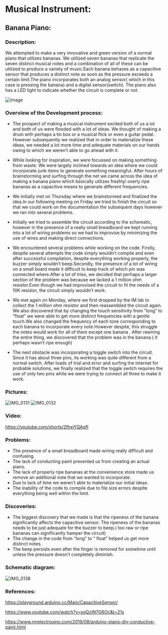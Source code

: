 # Musical Instrument:
## Banana Piano:

### Description:

We attempted to make a very innovative and green version of a normal piano that utilizes bananas.  We utilized seven bananas that replicate the seven distinct musical notes and a combination of all of these can be utilized to produce a variety of music.Each banana behaves as a capacitive sensor that produces a distinct note as soon as the pressure exceeds a certain limit.The piano incorporates both an analog sensor( which in this case is pressing the banana) and a digital sensor(switch). The piano also has a LED light to indicate whether the circuit is complete or not.

![image](https://user-images.githubusercontent.com/98395837/162841472-ed3c316e-ee7b-4b63-b64c-bb38d5b16585.png)

### Overview of the Development process:

- The prospect of making a musical instrument excited  both of us a lot and both of us were flooded with a lot of ideas. We thought of making a drum with perhaps a tin box or  a musical flick or even a guitar pedal. However subsequently we realized that in order to materialize these ideas, we needed a lot more time and adequate materials on our hands owing to which we weren’t able to go ahead with it.

- While looking for inspiration, we were focussed on making something from waste. We were largely inclined towards an idea where we could incorporate junk items to generate something meaningful. After hours of brainstorming and surfing through the net we came across the idea of making a banana piano which basically utilizes freshly/ overly ripe bananas as a capacitive means to generate different frequencies.

- We initially met on Thursday where we  brainstormed  and finalized the idea.In our following meeting on Friday we tried to finish the circuit so that we could work on the documentation the subsequent days however we ran into several problems.

- Initially we tried to assemble the circuit according to the schematic, however in the presence of a really small breadboard we kept running into a lot of wiring problems so we had to improvise by minimizing the use of wires and making direct connections.

- We encountered several problems while working on the code. Firstly, despite several attempts the code simply wouldn’t compile and even after successful compilation, despite everything working properly, the buzzer simply wouldn’t beep.Secondly, the presence of a lot of wiring on  a small board made it difficult to keep track of which pin was connected where.After a lot of tries, we decided that perhaps a larger section of the problem was because we lacked a 1 million ohm resistor.Even though we had improvised the circuit to fit the needs of a 10K resistor, the circuit simply wouldn’t work.

- We met again on Monday, where we first dropped by the IM lab to collect the 1 million ohm resistor and then reassembled the circuit again. We also discovered that by changing the touch sensitivity from “long” to “float” we were able to get more distinct frequencies with a gentle touch.We also changed the frequency of each tone corresponding to each  banana to incorporate every note.However despite, this struggle the notes would work for all of them except one banana . After rewiring the entire thing, we discovered that  the problem was in the banana.( it perhaps wasn’t ripe enough)

- The next obstacle was incorporating a toggle switch into the circuit. Since it has about three pins, its working was quite different from a normal switch. After loads of trial and error and surfing the internet for probable solutions, we finally realized that the toggle switch requires the use of only two pins while we were trying to connect all three to make it work.


### Pictures:

![IMG_0131](https://user-images.githubusercontent.com/98395837/162844108-30b7e5ae-886e-4576-b264-d94076b86919.jpg)
![IMG_0132](https://user-images.githubusercontent.com/98395837/162844133-a1f7704c-a6ad-4c0b-b468-653feb61f6fe.jpg)

### Video:

https://youtube.com/shorts/2fhxjYQAqfI

### Problems:
- The presence of a small breadboard made wiring really difficult and confusing.
- The lack of conducting paint prevented us from creating an actual piano.
- The lack of properly ripe bananas at the convenience store made us remove an additional note that we wanted to incorporate.
- Due to lack of time we weren’t able to materialize our initial ideas.
- The inability of the code to compile due to file size errors despite everything being well within the limit.

 ### Discoveries:
- The biggest discovery that we made is that the ripeness of the banana significantly affects the capacitive sensor. The ripeness of the bananas needs to be just adequate for the buzzer to beep.( too raw or ripe bananas can significantly hamper the circuit)
- The change in the code from “long” to “ float” helped us get more distinct notes.
- The beep persists even after the finger is removed for sometime until unless the pressure doesn’t completely diminish.

 ### Schematic diagram:
 ![IMG_0138](https://user-images.githubusercontent.com/98395837/162844189-d6ed9ea6-ea53-48df-bf6e-0283337e50fb.jpg)


 ### References:
https://playground.arduino.cc/Main/CapacitiveSensor/

https://www.youtube.com/watch?v=sqQzIN7G6Oc&t=21s

https://www.mrelectrouino.com/2019/08/arduino-piano-diy-conductive-paint.html

